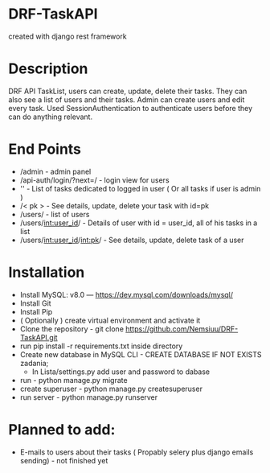 # DRF-TaskAPI

created with django rest framework

# Description

DRF API TaskList, users can create, update, delete their tasks. They can also see a list of users and their tasks. Admin can create users and edit every task.
Used SessionAuthentication to authenticate users before they can do anything relevant.

# End Points

* /admin - admin panel
* /api-auth/login/?next=/ - login view for users
* '' -  List of tasks dedicated to logged in user ( Or all tasks if user is admin )
* /< pk > - See details, update, delete your task with id=pk
* /users/ - list of users
* /users/<int:user_id>/ - Details of user with id = user_id, all of his tasks in a list
* /users/<int:user_id>/<int:pk>/ - See details, update, delete task of a user

# Installation

* Install MySQL: v8.0 — https://dev.mysql.com/downloads/mysql/
* Install Git
* Install Pip
* ( Optionally ) create virtual environment and activate it
* Clone the repository - git clone https://github.com/Nemsiuu/DRF-TaskAPI.git
* run pip install -r requirements.txt inside directory
* Create new database in MySQL CLI - CREATE DATABASE IF NOT EXISTS zadania;
    * In Lista/settings.py add user and password to dabase   
* run - python manage.py migrate
* create superuser - python manage.py createsuperuser
* run server - python manage.py runserver

# Planned to add:
* E-mails to users about their tasks ( Propably selery plus django emails sending) - not finished yet

  
              
